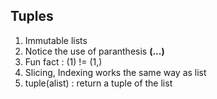 ## Tuples

1. Immutable lists
2. Notice the use of paranthesis **(...)**
3. Fun fact : (1) != (1,)
4. Slicing, Indexing works the same way as list
5. tuple(alist) : return a tuple of the list
